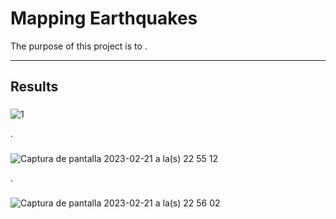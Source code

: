 # Mapping Earthquakes

The purpose of this project is to .


---


## Results


### 

![1](https://user-images.githubusercontent.com/113866707/220527067-7be606da-a9e5-4510-af69-14f3abcc4ef4.png)


.


### 

![Captura de pantalla 2023-02-21 a la(s) 22 55 12](https://user-images.githubusercontent.com/113866707/220527101-27064cce-06e1-49fe-8fce-b082d6a0b8fa.png)

.


### 


![Captura de pantalla 2023-02-21 a la(s) 22 56 02](https://user-images.githubusercontent.com/113866707/220527127-e27722e8-a606-4878-bb8e-290922392b79.png)
